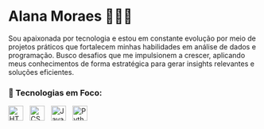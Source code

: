 # Alana Moraes 👩🏻‍💻

Sou apaixonada por tecnologia e estou em constante evolução por meio de projetos práticos que fortalecem minhas habilidades em análise de dados e programação. Busco desafios que me impulsionem a crescer, aplicando meus conhecimentos de forma estratégica para gerar insights relevantes e soluções eficientes. 

### 🚀 Tecnologias em Foco:
<img 
    align="left" 
    alt="HTML"
    title="HTML" 
    width="30px" 
    style="padding-right: 10px;" 
    src="https://cdn.jsdelivr.net/gh/devicons/devicon@latest/icons/html5/html5-original.svg" 
/>
<img 
    align="left" 
    alt="CSS" 
    title="CSS"
    width="30px" 
    style="padding-right: 10px;" 
    src="https://cdn.jsdelivr.net/gh/devicons/devicon@latest/icons/css3/css3-original.svg" 
/>
<img 
    align="left" 
    alt="JavaScript" 
    title="JavaScript"
    width="30px" 
    style="padding-right: 10px;" 
    src="https://cdn.jsdelivr.net/gh/devicons/devicon@latest/icons/javascript/javascript-original.svg" 
/>


<img 
    align="left" 
    alt="Python" 
    title="Python"
    width="30px" 
    style="padding-right: 10px;" 
    src="https://github.com/user-attachments/assets/fedd1096-2007-4db8-af3d-832107de3230">


